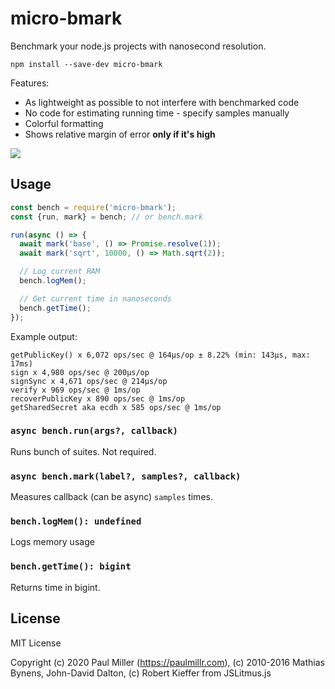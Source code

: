 # micro-bmark

Benchmark your node.js projects with nanosecond resolution.

    npm install --save-dev micro-bmark

Features:

- As lightweight as possible to not interfere with benchmarked code
- No code for estimating running time - specify samples manually
- Colorful formatting
- Shows relative margin of error **only if it's high**

![](https://user-images.githubusercontent.com/574696/184465244-b5784438-6af8-4a3d-abaa-03a0057768e6.png)

## Usage

```js
const bench = require('micro-bmark');
const {run, mark} = bench; // or bench.mark

run(async () => {
  await mark('base', () => Promise.resolve(1));
  await mark('sqrt', 10000, () => Math.sqrt(2));

  // Log current RAM
  bench.logMem();

  // Get current time in nanoseconds
  bench.getTime();
});
```

Example output:

```
getPublicKey() x 6,072 ops/sec @ 164μs/op ± 8.22% (min: 143μs, max: 17ms)
sign x 4,980 ops/sec @ 200μs/op
signSync x 4,671 ops/sec @ 214μs/op
verify x 969 ops/sec @ 1ms/op
recoverPublicKey x 890 ops/sec @ 1ms/op
getSharedSecret aka ecdh x 585 ops/sec @ 1ms/op
```

### `async bench.run(args?, callback)`

Runs bunch of suites. Not required.

### `async bench.mark(label?, samples?, callback)`

Measures callback (can be async) `samples` times.

### `bench.logMem(): undefined`

Logs memory usage

### `bench.getTime(): bigint`

Returns time in bigint.

## License

MIT License

Copyright (c) 2020 Paul Miller (https://paulmillr.com), (c) 2010-2016 Mathias Bynens, John-David Dalton, (c) Robert Kieffer from JSLitmus.js
